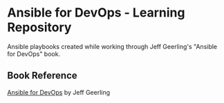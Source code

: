 # Ansible for DevOps - Learning Repository

Ansible playbooks created while working through Jeff Geerling's "Ansible for DevOps" book.

## Book Reference

[Ansible for DevOps](https://www.ansiblefordevops.com/) by Jeff Geerling
